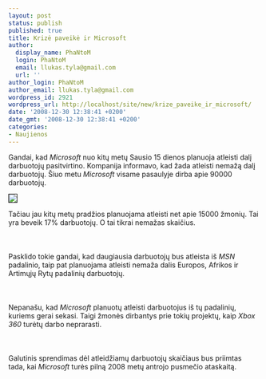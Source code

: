 ```yaml
---
layout: post
status: publish
published: true
title: Krizė paveikė ir Microsoft
author:
  display_name: PhaNtoM
  login: PhaNtoM
  email: llukas.tyla@gmail.com
  url: ''
author_login: PhaNtoM
author_email: llukas.tyla@gmail.com
wordpress_id: 2921
wordpress_url: http://localhost/site/new/krize_paveike_ir_microsoft/
date: '2008-12-30 12:38:41 +0200'
date_gmt: '2008-12-30 12:38:41 +0200'
categories:
- Naujienos
---
```

<p>Gandai, kad <i>Microsoft</i> nuo kitų metų Sausio 15 dienos planuoja atleisti dalį darbuotojų pasitvirtino. Kompanija informavo, kad žada atleisti nemažą dalį darbuotojų. Šiuo metu <i>Microsoft</i> visame pasaulyje dirba apie 90000 darbuotojų.
<div class="imgright"><img src="http://www.cs.washington.edu/stoc06/images/microsoft-logo.jpg" border="1"></div>
<p> Tačiau jau kitų metų pradžios planuojama atleisti net apie 15000 žmonių. Tai yra beveik 17% darbuotojų. O tai  tikrai nemažas skaičius.<br />
<br><br />
<br>Pasklido tokie gandai, kad daugiausia darbuotojų bus atleista iš <i>MSN</i> padalinio, taip pat planuojama atleisti nemaža dalis Europos, Afrikos ir Artimųjų Rytų padalinių darbuotojų.<br />
<br><br />
<br>Nepanašu, kad <i>Microsoft</i> planuotų atleisti darbuotojus iš tų padalinių, kuriems gerai sekasi. Taigi žmonės dirbantys prie tokių projektų, kaip <i>Xbox 360</i> turėtų darbo neprarasti.<br />
<br><br />
<br>Galutinis sprendimas dėl atleidžiamų darbuotojų skaičiaus bus priimtas tada, kai <i>Microsoft</i> turės pilną 2008 metų antrojo pusmečio ataskaitą.<br />
<br><br />
<br><br />
<br></p>
